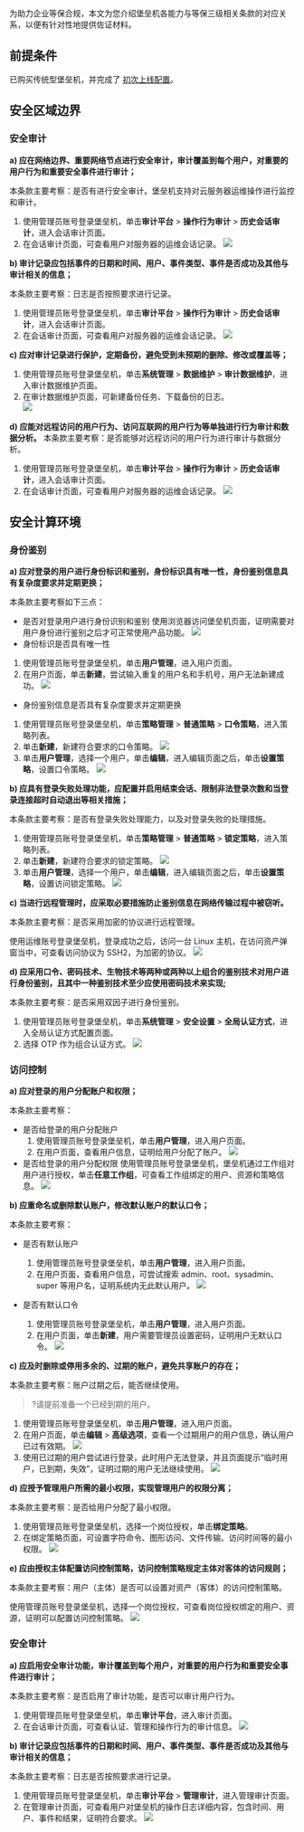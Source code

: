 为助力企业等保合规，本文为您介绍堡垒机各能力与等保三级相关条款的对应关系，以便有针对性地提供佐证材料。


## 前提条件
已购买传统型堡垒机，并完成了 [初次上线配置](https://cloud.tencent.com/document/product/1025/34514)。

## 安全区域边界
### 安全审计
**a) 应在网络边界、重要网络节点进行安全审计，审计覆盖到每个用户，对重要的用户行为和重要安全事件进行审计；**

本条款主要考察：是否有进行安全审计。堡垒机支持对云服务器运维操作进行监控和审计。

1.	使用管理员账号登录堡垒机，单击**审计平台** > **操作行为审计** > **历史会话审计**，进入会话审计页面。
2. 在会话审计页面，可查看用户对服务器的运维会话记录。 
![](https://qcloudimg.tencent-cloud.cn/raw/45a86aa44c49ac0958406c347f069dad.png)

**b) 审计记录应包括事件的日期和时间、用户、事件类型、事件是否成功及其他与审计相关的信息；**

本条款主要考察：日志是否按照要求进行记录。

1. 使用管理员账号登录堡垒机，单击**审计平台** > **操作行为审计** > **历史会话审计**，进入会话审计页面。
2. 在会话审计页面，可查看用户对服务器的运维会话记录。 
![](https://qcloudimg.tencent-cloud.cn/raw/716f9013900cbb7b2a1e516ba7d7754c.png)

**c) 应对审计记录进行保护，定期备份，避免受到未预期的删除、修改或覆盖等；**

1.	使用管理员账号登录堡垒机，单击**系统管理** > **数据维护** > **审计数据维护**，进入审计数据维护页面。
2.	在审计数据维护页面，可新建备份任务、下载备份的日志。  
![](https://qcloudimg.tencent-cloud.cn/raw/c373043c91b638fe13345d6eafe1a9f6.png)

**d) 应能对远程访问的用户行为、访问互联网的用户行为等单独进行行为审计和数据分析。**
本条款主要考察：是否能够对远程访问的用户行为进行审计与数据分析。
1. 使用管理员账号登录堡垒机，单击**审计平台** > **操作行为审计** > **历史会话审计**，进入会话审计页面。
2.	在会话审计页面，可查看用户对服务器的运维会话记录。 
![](https://qcloudimg.tencent-cloud.cn/raw/d0296603738429f78f58ae92141d04b8.png)


## 安全计算环境
### 身份鉴别
**a) 应对登录的用户进行身份标识和鉴别，身份标识具有唯一性，身份鉴别信息具有复杂度要求并定期更换；**

本条款主要考察如下三点：
- 是否对登录用户进行身份识别和鉴别
 使用浏览器访问堡垒机页面，证明需要对用户身份进行鉴别之后才可正常使用产品功能。
![](https://qcloudimg.tencent-cloud.cn/raw/443b530d57c69d21dfaa4c1837b0f36c.png)
- 身份标识是否具有唯一性
 1.	使用管理员账号登录堡垒机，单击**用户管理**，进入用户页面。
 2. 在用户页面，单击**新建**，尝试输入重复的用户名和手机号，用户无法新建成功。
![](https://qcloudimg.tencent-cloud.cn/raw/de9dcf654d5365676f093a8cbf41ff4c.png)
- 身份鉴别信息是否具有复杂度要求并定期更换
 1.	使用管理员账号登录堡垒机，单击**策略管理** > **普通策略** > **口令策略**，进入策略列表。
 2. 单击**新建**，新建符合要求的口令策略。
![](https://qcloudimg.tencent-cloud.cn/raw/e5d8d429c5f7e8fa620a3a2338acde34.png)
 3.	单击**用户管理**，选择一个用户，单击**编辑**，进入编辑页面之后，单击**设置策略**，设置口令策略。
![](https://qcloudimg.tencent-cloud.cn/raw/b393c86932f7c44cb576022811ab3a73.png)

**b) 应具有登录失败处理功能，应配置并启用结束会话、限制非法登录次数和当登录连接超时自动退出等相关措施；**

本条款主要考察：是否有登录失败处理能力，以及对登录失败的处理措施。

1.	使用管理员账号登录堡垒机，单击**策略管理** > **普通策略** > **锁定策略**，进入策略列表。
2.	单击**新建**，新建符合要求的锁定策略。
![](https://qcloudimg.tencent-cloud.cn/raw/bac8bfe2cbdcfa734f2646a3ea29dc85.png)
3.	单击**用户管理**，选择一个用户，单击**编辑**，进入编辑页面之后，单击**设置策略**，设置访问锁定策略。
![](https://qcloudimg.tencent-cloud.cn/raw/a2e7c13ecca80064883273c233ade536.png)

**c) 当进行远程管理时，应采取必要措施防止鉴别信息在网络传输过程中被窃听。**

本条款主要考察：是否采用加密的协议进行远程管理。

使用运维账号登录堡垒机，登录成功之后，访问一台 Linux 主机，在访问资产弹窗当中，可查看访问协议为 SSH2，为加密的协议。
![](https://qcloudimg.tencent-cloud.cn/raw/58063fa1644246d72496d8c0f51ba8db.png)

**d) 应采用口令、密码技术、生物技术等两种或两种以上组合的鉴别技术对用户进行身份鉴别，且其中一种鉴别技术至少应使用密码技术来实现;**

 本条款主要考察：是否采用双因子进行身份鉴别。
 
 1.	使用管理员账号登录堡垒机，单击**系统管理** > **安全设置** > **全局认证方式**，进入全局认证方式配置页面。
 2.	选择 OTP 作为组合认证方式。
 ![](https://qcloudimg.tencent-cloud.cn/raw/c4fad232554d50c57a6310d3ec7e0462.png)
 
 
###  访问控制
**a) 应对登录的用户分配账户和权限；**

本条款主要考察：

- 是否给登录的用户分配账户
  1.	使用管理员账号登录堡垒机，单击**用户管理**，进入用户页面。
  2. 在用户页面，查看用户信息，证明给用户分配了账户。
  ![](https://qcloudimg.tencent-cloud.cn/raw/c363dc9ab69c61e15b09f6eaefd4da7c.png)
- 是否给登录的用户分配权限
 使用管理员账号登录堡垒机，堡垒机通过工作组对用户进行授权，单击**任意工作组**，可查看工作组绑定的用户、资源和策略信息。
![](https://qcloudimg.tencent-cloud.cn/raw/65ac2e714ef9e4ab9606592afc8bbb0b.png)
	
**b) 应重命名或删除默认账户，修改默认账户的默认口令；**

本条款主要考察：

- 是否有默认账户
  1.	使用管理员账号登录堡垒机，单击**用户管理**，进入用户页面。
  2. 在用户页面，查看用户信息，可尝试搜索 admin、root、sysadmin、super 等用户名，证明系统内无此默认用户。
  ![](https://qcloudimg.tencent-cloud.cn/raw/a40416b16359774809f39e9dd079f448.png)

- 是否有默认口令
  1.	使用管理员账号登录堡垒机，单击**用户管理**，进入用户页面。
  2.	在用户页面，单击**新建**，用户需要管理员设置密码，证明用户无默认口令。
![](https://qcloudimg.tencent-cloud.cn/raw/c2ce30a3858bcbec6731d5674329f729.png)

**c) 应及时删除或停用多余的、过期的账户，避免共享账户的存在；**

本条款主要考察：账户过期之后，能否继续使用。

>?请提前准备一个已经到期的用户。
>

1.	使用管理员账号登录堡垒机，单击**用户管理**，进入用户页面。
2. 在用户页面，单击**编辑** > **高级选项**，查看一个过期用户的用户信息，确认用户已过有效期。
![](https://qcloudimg.tencent-cloud.cn/raw/0bd66f30fe2fd3376f2ab1c9e1b76368.png)
3. 使用已过期的用户尝试进行登录，此时用户无法登录，并且页面提示“临时用户，已到期，失效”，证明过期的用户无法继续使用。
![](https://qcloudimg.tencent-cloud.cn/raw/124b2d2373b451fa7a5676351057595a.png)
 
**d) 应授予管理用户所需的最小权限，实现管理用户的权限分离；**
 
 本条款主要考察：是否给用户分配了最小权限。
 
  1. 使用管理员账号登录堡垒机，选择一个岗位授权，单击**绑定策略**。
  2. 在绑定策略页面，可设置字符命令、图形访问、文件传输、访问时间等的最小权限。
![](https://qcloudimg.tencent-cloud.cn/raw/14f7274ba864eb78c1dd424955df213a.png)
	
	
**e) 应由授权主体配置访问控制策略，访问控制策略规定主体对客体的访问规则；**
	
本条款主要考察：用户（主体）是否可以设置对资产（客体）的访问控制策略。

使用管理员账号登录堡垒机，选择一个岗位授权，可查看岗位授权绑定的用户、资源，证明可以配置访问控制策略。
 ![](https://qcloudimg.tencent-cloud.cn/raw/dd43ce1325433ccd3e8eb404b5d35e4b.png)



### 	安全审计
**a) 应启用安全审计功能，审计覆盖到每个用户，对重要的用户行为和重要安全事件进行审计；**

本条款主要考察：是否启用了审计功能，是否可以审计用户行为。

1.	使用管理员账号登录堡垒机，单击**审计平台**，进入审计页面。
2. 在会话审计页面，可查看认证、管理和操作行为的审计信息。
![](https://qcloudimg.tencent-cloud.cn/raw/e736be86d76d07c233edc38abaa90457.png)

**b) 审计记录应包括事件的日期和时间、用户、事件类型、事件是否成功及其他与审计相关的信息；**

本条款主要考察：日志是否按照要求进行记录。

1.	使用管理员账号登录堡垒机，单击**审计平台** > **管理审计**，进入管理审计页面。
2.	在管理审计页面，可查看用户对堡垒机的操作日志详细内容，包含时间、用户、事件和结果，证明符合要求。
![](https://qcloudimg.tencent-cloud.cn/raw/b51064393f26efa09a49f17cd1cdf2d2.png)
